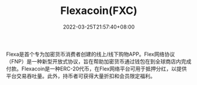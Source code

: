 ﻿---
weight: 
title: "Flexacoin(FXC)"
description: "Flexa是首个专为加密货币消费者创建的线上/线下购物APP"
date: 2022-03-25T21:57:40+08:00
lastmod: 2022-03-25T16:45:40+08:00
draft: false
authors: ["Metabd"]
featuredImage: "flexacoinfxc.webp"
link: ""
tags: ["数字代币","Flexacoin(FXC)"]
categories: ["navigation"]
navigation: ["数字代币"]
lightgallery: true
toc: true
pinned: false
recommend: false
recommend1: false
---
Flexa是首个专为加密货币消费者创建的线上/线下购物APP。Flex网络协议（FNP）是一种新型开放式协议，旨在帮助加密货币通过钱包在到全球商店内完成付款。Flexacoin是一种ERC-20代币，在Flex网络平台可用于抵押分红，以提供平台交易吞吐量。此外，持币者可获得大量折扣和会员限定福利。
